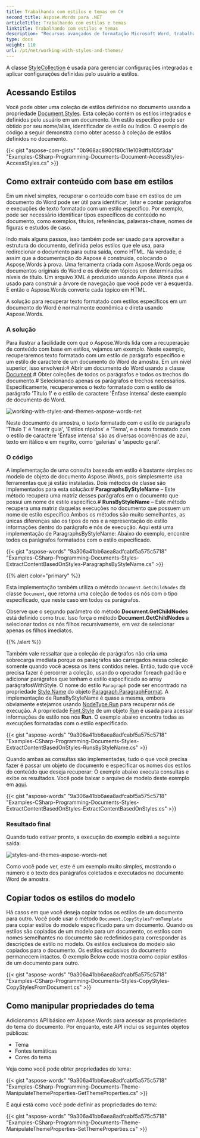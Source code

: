 ```yaml
---
title: Trabalhando com estilos e temas em C#
second_title: Aspose.Words para .NET
articleTitle: Trabalhando com estilos e temas
linktitle: Trabalhando com estilos e temas
description: "Recursos avançados de formatação Microsoft Word, trabalhando com estilos e temas usando C#."
type: docs
weight: 110
url: /pt/net/working-with-styles-and-themes/
---
```


A classe [StyleCollection](https://reference.aspose.com/words/net/aspose.words/stylecollection/) é usada para gerenciar configurações integradas e aplicar configurações definidas pelo usuário a estilos.

## Acessando Estilos

Você pode obter uma coleção de estilos definidos no documento usando a propriedade [Document.Styles](https://reference.aspose.com/words/net/aspose.words/documentbase/styles/). Esta coleção contém os estilos integrados e definidos pelo usuário em um documento. Um estilo específico pode ser obtido por seu nome/alias, identificador de estilo ou índice. O exemplo de código a seguir demonstra como obter acesso à coleção de estilos definidos no documento.

{{< gist "aspose-com-gists" "0b968ac8900f80c11e109dffb105f3da" "Examples-CSharp-Programming-Documents-Document-AccessStyles-AccessStyles.cs" >}}

## Como extrair conteúdo com base em estilos

Em um nível simples, recuperar o conteúdo com base em estilos de um documento do Word pode ser útil para identificar, listar e contar parágrafos e execuções de texto formatado com um estilo específico. Por exemplo, pode ser necessário identificar tipos específicos de conteúdo no documento, como exemplos, títulos, referências, palavras-chave, nomes de figuras e estudos de caso.

Indo mais alguns passos, isso também pode ser usado para aproveitar a estrutura do documento, definida pelos estilos que ele usa, para redirecionar o documento para outra saída, como HTML. Na verdade, é assim que a documentação do Aspose é construída, colocando o Aspose.Words à prova. Uma ferramenta criada com Aspose.Words pega os documentos originais do Word e os divide em tópicos em determinados níveis de título. Um arquivo XML é produzido usando Aspose.Words que é usado para construir a árvore de navegação que você pode ver à esquerda. E então o Aspose.Words converte cada tópico em HTML.

A solução para recuperar texto formatado com estilos específicos em um documento do Word é normalmente econômica e direta usando Aspose.Words.

### A solução

Para ilustrar a facilidade com que o Aspose.Words lida com a recuperação de conteúdo com base em estilos, vejamos um exemplo. Neste exemplo, recuperaremos texto formatado com um estilo de parágrafo específico e um estilo de caractere de um documento do Word de amostra. Em um nível superior, isso envolverá:# Abrir um documento do Word usando a classe [Document](https://reference.aspose.com/words/net/aspose.words/document/).# Obter coleções de todos os parágrafos e todos os trechos do documento.# Selecionando apenas os parágrafos e trechos necessários. Especificamente, recuperaremos o texto formatado com o estilo de parágrafo 'Título 1' e o estilo de caractere 'Ênfase intensa' deste exemplo de documento do Word.

![working-with-styles-and-themes-aspose-words-net](/words/net/working-with-styles-and-themes/working-with-styles-and-themes-1.png)


Neste documento de amostra, o texto formatado com o estilo de parágrafo 'Título 1' é 'Inserir guia', 'Estilos rápidos' e 'Tema', e o texto formatado com o estilo de caractere 'Ênfase intensa' são as diversas ocorrências de azul, texto em itálico e em negrito, como 'galerias' e 'aspecto geral'.

### O código

A implementação de uma consulta baseada em estilo é bastante simples no modelo de objeto de documento Aspose.Words, pois simplesmente usa ferramentas que já estão instaladas. Dois métodos de classe são implementados para esta solução:# **ParagraphsByStyleName** – Este método recupera uma matriz desses parágrafos em o documento que possui um nome de estilo específico.# **RunsByStyleName** – Este método recupera uma matriz daquelas execuções no documento que possuem um nome de estilo específico.Ambos os métodos são muito semelhantes, as únicas diferenças são os tipos de nós e a representação do estilo informações dentro do parágrafo e nós de execução. Aqui está uma implementação de ParagraphsByStyleName: Abaixo do exemplo, encontre todos os parágrafos formatados com o estilo especificado.

{{< gist "aspose-words" "9a306a41bb6aea8adfcabf5a575c5718" "Examples-CSharp-Programming-Documents-Styles-ExtractContentBasedOnStyles-ParagraphsByStyleName.cs" >}}

{{% alert color="primary" %}}

Esta implementação também utiliza o método `Document.GetChildNodes` da classe `Document`, que retorna uma coleção de todos os nós com o tipo especificado, que neste caso em todos os parágrafos.

Observe que o segundo parâmetro do método **Document.GetChildNodes** está definido como true. Isso força o método **Document.GetChildNodes** a selecionar todos os nós filhos recursivamente, em vez de selecionar apenas os filhos imediatos.

{{% /alert %}}

Também vale ressaltar que a coleção de parágrafos não cria uma sobrecarga imediata porque os parágrafos são carregados nessa coleção somente quando você acessa os itens contidos neles. Então, tudo que você precisa fazer é percorrer a coleção, usando o operador foreach padrão e adicionar parágrafos que tenham o estilo especificado ao array parágrafosWithStyle. O nome do estilo `Paragraph` pode ser encontrado na propriedade [Style.Name](https://reference.aspose.com/words/net/aspose.words/style/name/) do objeto [Paragraph.ParagraphFormat](https://reference.aspose.com/words/net/aspose.words/paragraph/paragraphformat/). A implementação de RunsByStyleName é quase a mesma, embora obviamente estejamos usando [NodeType.Run](https://reference.aspose.com/words/net/aspose.words/nodetype/) para recuperar nós de execução. A propriedade [Font.Style](https://reference.aspose.com/words/net/aspose.words/font/style/) de um objeto [Run](https://reference.aspose.com/words/net/aspose.words/run/) é usada para acessar informações de estilo nos nós **Run**. O exemplo abaixo encontra todas as execuções formatadas com o estilo especificado.

{{< gist "aspose-words" "9a306a41bb6aea8adfcabf5a575c5718" "Examples-CSharp-Programming-Documents-Styles-ExtractContentBasedOnStyles-RunsByStyleName.cs" >}}


Quando ambas as consultas são implementadas, tudo o que você precisa fazer é passar um objeto de documento e especificar os nomes dos estilos do conteúdo que deseja recuperar: O exemplo abaixo executa consultas e exibe os resultados. Você pode baixar o arquivo de modelo deste exemplo em [aqui](https://github.com/aspose-words/Aspose.Words-for-.NET/blob/master/Examples/Data/Styles.docx).

{{< gist "aspose-words" "9a306a41bb6aea8adfcabf5a575c5718" "Examples-CSharp-Programming-Documents-Styles-ExtractContentBasedOnStyles-ExtractContentBasedOnStyles.cs" >}}

### Resultado final

Quando tudo estiver pronto, a execução do exemplo exibirá a seguinte saída:

![styles-and-themes-aspose-words-net](/words/net/working-with-styles-and-themes/working-with-styles-and-themes-2.png)


Como você pode ver, este é um exemplo muito simples, mostrando o número e o texto dos parágrafos coletados e executados no documento Word de amostra.

## Copiar todos os estilos do modelo

Há casos em que você deseja copiar todos os estilos de um documento para outro. Você pode usar o método `Document.CopyStylesFromTemplate` para copiar estilos do modelo especificado para um documento. Quando os estilos são copiados de um modelo para um documento, os estilos com nomes semelhantes no documento são redefinidos para corresponder às descrições de estilo no modelo. Os estilos exclusivos do modelo são copiados para o documento. Os estilos exclusivos do documento permanecem intactos. O exemplo Below code mostra como copiar estilos de um documento para outro.

{{< gist "aspose-words" "9a306a41bb6aea8adfcabf5a575c5718" "Examples-CSharp-Programming-Documents-Styles-CopyStyles-CopyStylesFromDocument.cs" >}}

## Como manipular propriedades do tema

Adicionamos API básico em Aspose.Words para acessar as propriedades do tema do documento. Por enquanto, este API inclui os seguintes objetos públicos:

- Tema
- Fontes temáticas
- Cores do tema

Veja como você pode obter propriedades do tema:

{{< gist "aspose-words" "9a306a41bb6aea8adfcabf5a575c5718" "Examples-CSharp-Programming-Documents-Theme-ManipulateThemeProperties-GetThemeProperties.cs" >}}

E aqui está como você pode definir as propriedades do tema:

{{< gist "aspose-words" "9a306a41bb6aea8adfcabf5a575c5718" "Examples-CSharp-Programming-Documents-Theme-ManipulateThemeProperties-SetThemeProperties.cs" >}}
